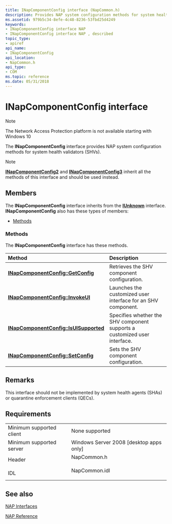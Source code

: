 ```yaml
---
title: INapComponentConfig interface (NapCommon.h)
description: Provides NAP system configuration methods for system health validators (SHVs).
ms.assetid: 979b5c34-8efe-4c48-8236-53fbd25d4249
keywords:
- INapComponentConfig interface NAP
- INapComponentConfig interface NAP , described
topic_type:
- apiref
api_name:
- INapComponentConfig
api_location:
- NapCommon.h
api_type:
- COM
ms.topic: reference
ms.date: 05/31/2018
---
```


# INapComponentConfig interface

> [!Note]  
> The Network Access Protection platform is not available starting with Windows 10

 

The **INapComponentConfig** interface provides NAP system configuration methods for system health validators (SHVs).

> [!Note]  
> [**INapComponentConfig2**](inapcomponentconfig2.md) and [**INapComponentConfig3**](inapcomponentconfig3.md) inherit all the methods of this interface and should be used instead.

 

## Members

The **INapComponentConfig** interface inherits from the [**IUnknown**](https://docs.microsoft.com/windows/desktop/api/unknwn/nn-unknwn-iunknown) interface. **INapComponentConfig** also has these types of members:

-   [Methods](#methods)

### Methods

The **INapComponentConfig** interface has these methods.



| Method                                                                          | Description                                                                          |
|:--------------------------------------------------------------------------------|:-------------------------------------------------------------------------------------|
| [**INapComponentConfig::GetConfig**](inapcomponentconfig-getconfig.md)         | Retrieves the SHV component configuration.<br/>                                |
| [**INapComponentConfig::InvokeUI**](inapcomponentconfig-invokeui.md)           | Launches the customized user interface for an SHV component.<br/>              |
| [**INapComponentConfig::IsUISupported**](inapcomponentconfig-isuisupported.md) | Specifies whether the SHV component supports a customized user interface.<br/> |
| [**INapComponentConfig::SetConfig**](inapcomponentconfig-setconfig.md)         | Sets the SHV component configuration.<br/>                                     |



 

## Remarks

This interface should not be implemented by system health agents (SHAs) or quarantine enforcement clients (QECs).

## Requirements



|                                     |                                                                                          |
|-------------------------------------|------------------------------------------------------------------------------------------|
| Minimum supported client<br/> | None supported<br/>                                                                |
| Minimum supported server<br/> | Windows Server 2008 \[desktop apps only\]<br/>                                     |
| Header<br/>                   | <dl> <dt>NapCommon.h</dt> </dl>   |
| IDL<br/>                      | <dl> <dt>NapCommon.idl</dt> </dl> |



## See also

<dl> <dt>

[NAP Interfaces](nap-interfaces.md)
</dt> <dt>

[NAP Reference](nap-reference.md)
</dt> </dl>

 

 





